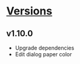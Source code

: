# [Versions](https://github.com/Tracktor/design-system-tracktor/releases)

## v1.10.0
- Upgrade dependencies
- Edit dialog paper color
